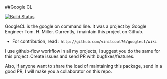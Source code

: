 ##Google CL

[![Build Status](https://travis-ci.org/vinitcool76/googlecl.png?branch=master)](https://travis-ci.org/vinitcool76/googlecl)

GoogleCL is the google on command line. It was a project by Google Engineer Tom. H. Miller.  Currently, i maintain this project on Github. 

- For contribution, read : `http://github.com/vinitcool76/googlecl/wiki`

I use github-flow workflow in all my projects, i suggest you do the same for this project .Create issues and send PR with bugfixes/features.

Also, if anyone want to share the load of maintaining this package, send in a good PR, I will make you a collaborator on this repo.



